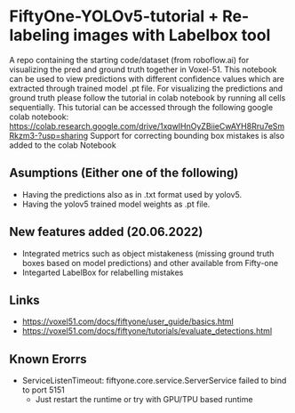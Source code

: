 # FiftyOne-YOLOv5-tutorial + Re-labeling images with Labelbox tool
A repo containing the starting code/dataset (from roboflow.ai) for visualizing the pred and ground truth together in Voxel-51. 
This notebook can be used to view predictions with different confidence values which are extracted through trained model .pt file.
For visualizing the predictions and ground truth please follow the tutorial in colab notebook by running all cells sequentially.
This tutorial can be accessed through the following google colab notebook: https://colab.research.google.com/drive/1xqwIHnOyZBiieCwAYH8Rru7eSmRkzm3-?usp=sharing
Support for correcting bounding box mistakes is also added to the colab Notebook

## Asumptions (Either one of the following)
* Having the predictions also as in .txt format used by yolov5. 
* Having the yolov5 trained model weights as .pt file.

## New features added (20.06.2022) 
* Integrated metrics such as object mistakeness (missing ground truth boxes based on model predictions) and other available from Fifty-one
* Integarted LabelBox for relabelling mistakes

## Links
* https://voxel51.com/docs/fiftyone/user_guide/basics.html
* https://voxel51.com/docs/fiftyone/tutorials/evaluate_detections.html

## Known Erorrs
* ServiceListenTimeout: fiftyone.core.service.ServerService failed to bind to port 5151 
    * Just restart the runtime or try with GPU/TPU based runtime 
